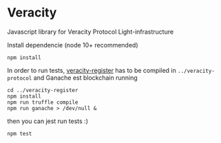 # Veracity

Javascript library for Veracity Protocol Light-infrastructure

Install dependencie (node 10+ recommended)

```
npm install
```

In order to run tests, [veracity-register](https://github.com/ValueProtocol/veracity-register#readme) has to be compiled in `../veracity-protocol` and Ganache est blockchain running

```$xslt
cd ../veracity-register
npm install
npm run truffle compile
npm run ganache > /dev/null &
```

then you can jest run tests :)

```
npm test
```
